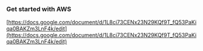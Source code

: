 ### Get started with AWS
[https://docs.google.com/document/d/1L8ci73CENx23N29KQf9T_fQ53PaKiqa0BAKZm3LnF4k/edit](https://docs.google.com/document/d/1L8ci73CENx23N29KQf9T_fQ53PaKiqa0BAKZm3LnF4k/edit)
